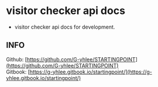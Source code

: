 # visitor checker api docs

* visitor checker api docs for development.

## INFO

Github: [https://github.com/G-yhlee/STARTINGPOINT](https://github.com/G-yhlee/STARTINGPOINT)  
Gitbook: [https://g-yhlee.gitbook.io/startingpoint/](https://g-yhlee.gitbook.io/startingpoint/)